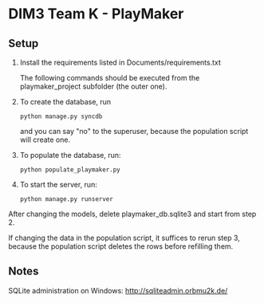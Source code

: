 DIM3 Team K - PlayMaker
====

Setup
----

1.  Install the requirements listed in Documents/requirements.txt

    The following commands should be executed from the playmaker_project subfolder (the outer one).

2.  To create the database, run

        python manage.py syncdb

    and you can say "no" to the superuser, because the population script will create one.

3.  To populate the database, run:

        python populate_playmaker.py

4.  To start the server, run:

        python manage.py runserver

After changing the models, delete playmaker_db.sqlite3 and start from step 2.

If changing the data in the population script, it suffices to rerun step 3,
because the population script deletes the rows before refilling them.

Notes
----

SQLite administration on Windows: http://sqliteadmin.orbmu2k.de/

